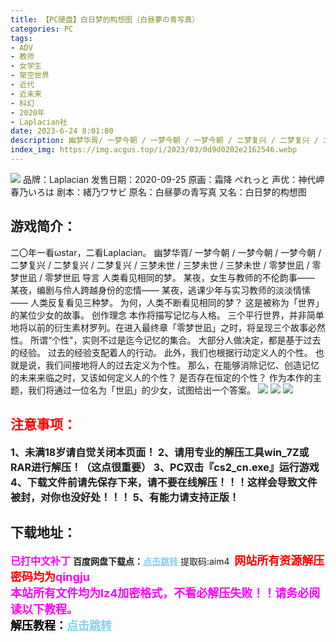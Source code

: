 ```yaml
---
title: 【PC硬盘】白日梦的构想图（白昼夢の青写真）
categories: PC
tags:
- ADV
- 教师 
- 女学生 
- 架空世界
- 近代
- 近未来
- 科幻
- 2020年
- Laplacian社
date: 2023-6-24 8:01:00
description: 幽梦华胥/ 一梦今朝 / 一梦今朝 / 一梦今朝 / 二梦复兴 / 二梦复兴 / 二梦复兴 / 三梦未世 / 三梦未世 / 三梦未世 / 零梦世凪 / 零梦世凪 / 零梦世凪 导言
index_img: https://img.acgus.top/i/2023/03/0d9d0202e2162546.webp
---
```

![](https://img.acgus.top/i/2023/03/0d9d0202e2162546.webp)
品牌：Laplacian
发售日期：2020-09-25
原画：霜降 ぺれっと
声优：神代岬 春乃いろは
剧本：緒乃ワサビ
原名：白昼夢の青写真
又名：白日梦的构想图

## 游戏简介：
二〇年一看ωstar，二看Laplacian。
幽梦华胥/ 一梦今朝 / 一梦今朝 / 一梦今朝 / 二梦复兴 / 二梦复兴 / 二梦复兴 / 三梦未世 / 三梦未世 / 三梦未世 / 零梦世凪 / 零梦世凪 / 零梦世凪 导言
人类看见相同的梦。
某夜，女生与教师的不伦韵事——
某夜，编剧与伶人跨越身份的恋情——
某夜，逃课少年与实习教师的淡淡情愫——
人类反复看见三种梦。
为何，人类不断看见相同的梦？
这是被称为「世界」的某位少女的故事。
创作理念
本作将描写记忆与人格。
三个平行世界，并非简单地将以前的衍生素材罗列。在进入最终章「零梦世凪」之时，将呈现三个故事必然性。
所谓“个性"，实则不过是迄今记忆的集合。
大部分人做决定，都是基于过去的经验。
过去的经验支配着人的行动。
此外，我们也根据行动定义人的个性。
也就是说，我们间接地将人的过去定义为个性。
那么，在能够消除记忆、创造记忆的未来来临之时，又该如何定义人的个性？
是否存在恒定的个性？
作为本作的主题，我们将通过一位名为「世凪」的少女，试图给出一个答案。
![](https://img.acgus.top/i/2023/03/91500d55c5162556.webp)
![](https://img.acgus.top/i/2023/03/5090f1daf1162552.webp)
![](https://img.acgus.top/i/2023/03/ddedcb31f7162549.webp)




## <font color=#FF0000 >注意事项：</font>
<font size=3><b>1、未满18岁请自觉关闭本页面！
2、请用专业的解压工具win_7Z或RAR进行解压！（这点很重要）
3、PC双击『cs2_cn.exe』运行游戏
4、下载文件前请先保存下来，请不要在线解压！！！这样会导致文件被封，对你也没好处！！！
5、有能力请支持正版！</b></font>

## 下载地址：
<font color=#FF00FF size=3><b>已打中文补丁</b></font>
<b>百度网盘下载点：</b><a href="https://pan.baidu.com/s/1Ad5uVmiubWGObrdB4ZCXnQ?pwd=aim4" style="color: #87CEEB;"><b>点击跳转</b></a> 提取码:aim4
<a style="padding: 0" href="https://post.qingju.org/AD/"><img style="max-width:100%" src="https://img.acgus.top/i/2024/07/478f689b8021d8d499ab43d21acf137a.gif" alt=""></a>
<b><font color=#FF0000 size=4>网站所有资源解压密码均为</b></font><b><font color=#FF00FF size=4>qingju</font><font color=#FF0000 ></font></b><br><b><font color=#FF00FF size=4>本站所有文件均为lz4加密格式，不看必解压失败！！请务必阅读以下教程。</b></font><br><b><font color=#000 size=4>解压教程：</b><a href="https://post.qingju.org/tutorial/000/" style="color: #87CEEB;"><b>点击跳转</b></a>